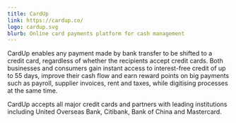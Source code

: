 ```yaml
---
title: CardUp
link: https://cardup.co/
logo: cardup.svg
blurb: Online card payments platform for cash management
---
```


CardUp enables any payment made by bank transfer to be shifted to a credit card, regardless of whether the recipients accept credit cards. Both businesses and consumers gain instant access to interest-free credit of up to 55 days, improve their cash flow and earn reward points on big payments such as payroll, supplier invoices, rent and taxes, while digitising processes at the same time.

CardUp accepts all major credit cards and partners with leading institutions including United Overseas Bank, Citibank, Bank of China and Mastercard.